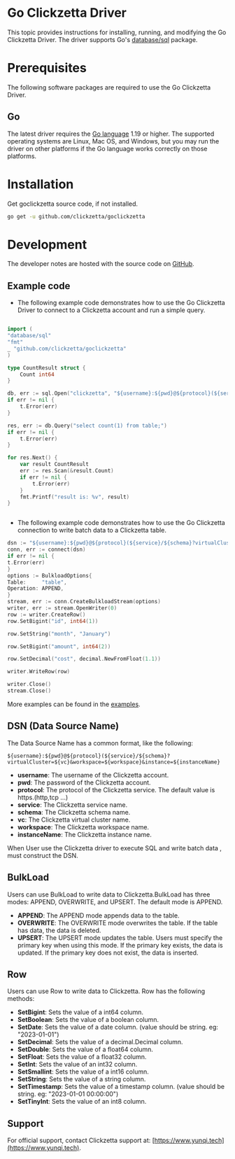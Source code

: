 # Go Clickzetta Driver

This topic provides instructions for installing, running, and modifying the Go Clickzetta Driver. The driver supports Go's [database/sql](https://golang.org/pkg/database/sql/) package.

# Prerequisites

The following software packages are required to use the Go Clickzetta Driver.

## Go

The latest driver requires the [Go language](https://golang.org/) 1.19 or higher. The supported operating systems are Linux, Mac OS, and Windows, but you may run the driver on other platforms if the Go language works correctly on those platforms.



# Installation

Get goclickzetta source code, if not installed.

```sh
go get -u github.com/clickzetta/goclickzetta
```
<!-- 
# Docs

For detailed documentation and basic usage examples, please see the documentation at
[goclickzetta-doc](xxxx).
-->

# Development

The developer notes are hosted with the source code on [GitHub](https://github.com/clickzetta/goclickzetta/tree/v0.0.5).

## Example code

* The following example code demonstrates how to use the Go Clickzetta Driver to connect to a Clickzetta account and run a simple query.

```go

import (
"database/sql"
"fmt"
_ "github.com/clickzetta/goclickzetta"
)

type CountResult struct {
    Count int64
}

db, err := sql.Open("clickzetta", "${username}:${pwd}@${protocol}(${service}/${schema}?virtualCluster=${vc}&workspace=${workspace}&instance=${instanceName}")
if err != nil {
    t.Error(err)
}

res, err := db.Query("select count(1) from table;")
if err != nil {
    t.Error(err)
}

for res.Next() {
    var result CountResult
    err := res.Scan(&result.Count)
    if err != nil {
        t.Error(err)
    }
    fmt.Printf("result is: %v", result)
}



```
* The following example code demonstrates how to use the Go Clickzetta connection to write batch data to a Clickzetta table.

```go
dsn := "${username}:${pwd}@${protocol}(${service}/${schema}?virtualCluster=${vc}&workspace=${workspace}&instance=${instanceName}"
conn, err := connect(dsn)
if err != nil {
t.Error(err)
}
options := BulkloadOptions{
Table:     "table",
Operation: APPEND,
}
stream, err := conn.CreateBulkloadStream(options)
writer, err := stream.OpenWriter(0)
row := writer.CreateRow()
row.SetBigint("id", int64(1))

row.SetString("month", "January")

row.SetBigint("amount", int64(2))

row.SetDecimal("cost", decimal.NewFromFloat(1.1))

writer.WriteRow(row)

writer.Close()
stream.Close()
```

More examples can be found in the [examples](https://github.com/clickzetta/goclickzetta/blob/main/statement_test.go).

## DSN (Data Source Name)
The Data Source Name has a common format, like the following:

```
${username}:${pwd}@${protocol}(${service}/${schema}?virtualCluster=${vc}&workspace=${workspace}&instance=${instanceName}
```
* **username**: The username of the Clickzetta account.
* **pwd**: The password of the Clickzetta account.
* **protocol**: The protocol of the Clickzetta service. The default value is https.(http,tcp ...)
* **service**: The Clickzetta service name.
* **schema**: The Clickzetta schema name.
* **vc**: The Clickzetta virtual cluster name.
* **workspace**: The Clickzetta workspace name.
* **instanceName**: The Clickzetta instance name.

When User use the Clickzetta driver to execute SQL and write batch data , must construct the DSN.

## BulkLoad
Users can use BulkLoad to write data to Clickzetta.BulkLoad has three modes: APPEND, OVERWRITE, and UPSERT. The default mode is APPEND.
* **APPEND**: The APPEND mode appends data to the table. 
* **OVERWRITE**: The OVERWRITE mode overwrites the table. If the table has data, the data is deleted. 
* **UPSERT**: The UPSERT mode updates the table. Users must specify the primary key when using this mode. If the primary key exists, the data is updated. If the primary key does not exist, the data is inserted.



## Row
Users can use Row to write data to Clickzetta. Row has the following methods:
* **SetBigint**: Sets the value of a int64 column.
* **SetBoolean**: Sets the value of a boolean column.
* **SetDate**: Sets the value of a date column. (value should be string. eg: "2023-01-01")
* **SetDecimal**: Sets the value of a decimal.Decimal column.
* **SetDouble**: Sets the value of a float64 column.
* **SetFloat**: Sets the value of a float32 column.
* **SetInt**: Sets the value of an int32 column.
* **SetSmallint**: Sets the value of a int16 column.
* **SetString**: Sets the value of a string column.
* **SetTimestamp**: Sets the value of a timestamp column. (value should be string. eg: "2023-01-01 00:00:00")
* **SetTinyInt**: Sets the value of an int8 column.

## Support

For official support, contact Clickzetta support at:
[https://www.yunqi.tech](https://www.yunqi.tech).

